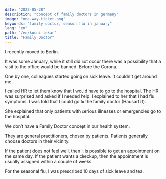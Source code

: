 ```yaml
---
date: "2022-05-28"
description: "concept of family doctors in germany"
image: "one-way-ticket.png"
keywords: "family doctor, season flu in january"
lang: "en"
path: "/en/kucni-lekar"
title: "Family Doctor"
---
```


I recently moved to Berlin.

It was some January, while it still did not occur there was a possibility that a visit to the office would be banned. Before the Corona.

One by one, colleagues started going on sick leave. It couldn't get around me.

I called HR to let them know that I would have to go to the hospital. The HR was surprised and asked if I needed help. I explained to her that I had flu symptoms. I was told that I could go to the family doctor (Hausartzt).

She explained that only patients with serious illnesses or emergencies go to the hospital.

We don’t have a Family Doctor concept in our health system.

They are general practitioners, chosen by patients. Patients generally choose doctors in their vicinity.

If the patient does not feel well, then it is possible to get an appointment on the same day. If the patient wants a checkup, then the appointment is usually assigned within a couple of weeks.

For the seasonal flu, I was prescribed 10 days of sick leave and tea.
